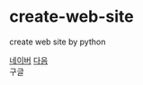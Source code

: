 # create-web-site
create web site by python

<!DOCTYPE html>
<html lang="ko">
<head>
    <meta charset="UTF-8">
    <meta http-equiv="X-UA-Compatible" content="IE=edge">
    <meta name="viewport" content="width=device-width, initial-scale=1.0">
    <title>A-Tag</title>
</head>
<body>
    <a href="https://www.naver.com"target="_blank">네이버</a>
    <a href="https://www.daum.net"target="_self">다음</a><br
    <a href="https://www.google.com>">구글</a>
</body>
</html>
